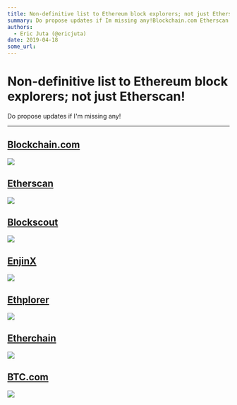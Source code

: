 ```yaml
---
title: Non-definitive list to Ethereum block explorers; not just Etherscan!
summary: Do propose updates if Im missing any!Blockchain.com Etherscan Blockscout EnjinX Ethplorer Etherchain BTC.com
authors:
  - Eric Juta (@ericjuta)
date: 2019-04-18
some_url: 
---
```


# Non-definitive list to Ethereum block explorers; not just Etherscan!

Do propose updates if I'm missing any!

---

## [Blockchain.com](https://www.blockchain.com/explorer?currency=ETH)

![](https://api.kauri.io:443/ipfs/QmSCmGgPtsKedoZppoubY8gPJxirADTzJNHCMewhRBkv8q)

## [Etherscan](https://etherscan.io/)

![](https://api.kauri.io:443/ipfs/QmWczy7cvmkYAs8Lvr5k4A8JpE1Pw4Ae16CAjvjxCyFySL)

## [Blockscout](https://blockscout.com/eth/mainnet/)

![](https://api.kauri.io:443/ipfs/QmNoir5HdKv24U7JsquQgRD1qScMZXBSABFKCxfwqdGGXF)

## [EnjinX](https://enjinx.io/)

![](https://api.kauri.io:443/ipfs/QmT3as46WMAidJsYSYUhYynf3rCukcJRtiej1DgMKLmjWo)

## [Ethplorer](https://ethplorer.io/)

![](https://api.kauri.io:443/ipfs/QmWiLbpS9DaE2qp2XkYij8w3xi6WgzECe4pdQwXsSJkned)

## [Etherchain](https://www.etherchain.org)
 
![](https://api.kauri.io:443/ipfs/QmbDKEfcSwvYKbJnLcv2La4EvKCi7NDepyeQKU5pETDfaw)
 
## [BTC.com](https://eth.btc.com/#/)

![](https://api.kauri.io:443/ipfs/QmX6JCtXCm3wERq6K2Ud93iybv99HfDfMZHT3NpKfqfU6b)